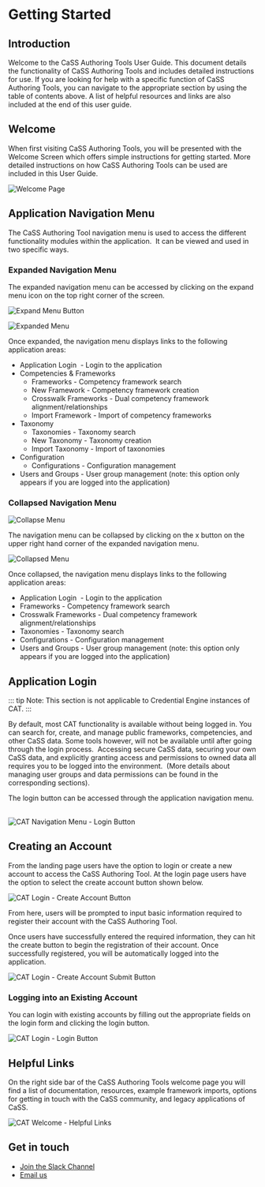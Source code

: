 # Getting Started

## Introduction 

Welcome to the CaSS Authoring Tools User Guide. This document details
the functionality of CaSS Authoring Tools and includes detailed
instructions for use. If you are looking for help with a specific
function of CaSS Authoring Tools, you can navigate to the appropriate
section by using the table of contents above. A list of helpful
resources and links are also included at the end of this user guide.


## Welcome

When first visiting CaSS Authoring Tools, you will be presented with the
Welcome Screen which offers simple instructions for getting started.
More detailed instructions on how CaSS Authoring Tools can be used are
included in this User Guide.

![Welcome Page](/docs/welcome-page.png)



## Application Navigation Menu

The CaSS Authoring Tool navigation menu is used to access the different
functionality modules within the application.  It can be viewed and used
in two specific ways.

### Expanded Navigation Menu

The expanded navigation menu can be accessed by clicking on the expand
menu icon on the top right corner of the screen.

![Expand Menu Button](/docs/expand-menu-button.png)

![Expanded Menu](/docs/expanded-menu.png)

Once expanded, the navigation menu displays links to the following
application areas:

- Application Login  - Login to the application
- Competencies & Frameworks
    - Frameworks - Competency framework search
    - New Framework - Competency framework creation
    - Crosswalk Frameworks - Dual competency framework
    alignment/relationships
    - Import Framework - Import of competency frameworks
- Taxonomy
    - Taxonomies - Taxonomy search
    - New Taxonomy - Taxonomy creation
    - Import Taxonomy - Import of taxonomies
- Configuration
    - Configurations - Configuration management        
- Users and Groups - User group management (note: this option only
    appears if you are logged into the application)

### Collapsed Navigation Menu

![Collapse Menu](/docs/collapse-menu-button.png)


The navigation menu can be collapsed by clicking on the x button on the
upper right hand corner of the expanded navigation menu.


![Collapsed Menu](/docs/collapsed-menu.png)

Once collapsed, the navigation menu displays links to the following
application areas:

- Application Login  - Login to the application
- Frameworks - Competency framework search
- Crosswalk Frameworks - Dual competency framework alignment/relationships
- Taxonomies - Taxonomy search
- Configurations - Configuration management        
- Users and Groups - User group management (note: this option only appears if you are logged into the application)


## Application Login 

::: tip
Note: This section is not applicable to Credential Engine instances of
CAT.
:::

By default, most CAT functionality is available without being logged in.
You can search for, create, and manage public frameworks, competencies,
and other CaSS data. Some tools however, will not be available until
after going through the login process.  Accessing secure CaSS data,
securing your own CaSS data, and explicitly granting access and
permissions to owned data all requires you to be logged into the
environment.  (More details about managing user groups and data
permissions can be found in the corresponding sections).

The login button can be accessed through the application navigation
menu.  

![CAT Navigation Menu - Login Button](/docs/login-button.png)

## Creating an Account 

From the landing page users have the option to login or create a new
account to access the CaSS Authoring Tool. At the login page users have
the option to select the create account button shown below.

![CAT Login - Create Account Button](/docs/create-account-button.png)

From here, users will be prompted to input basic information required to
register their account with the CaSS Authoring Tool.

Once users have successfully entered the required information, they can
hit the create button to begin the registration of their account. Once
successfully registered, you will be automatically logged into the
application.

![CAT Login - Create Account Submit Button](/docs/create-account-submit-button.png)


### Logging into an Existing Account 

You can login with existing accounts by filling out the appropriate
fields on the login form and clicking the login button.

![CAT Login - Login Button](/docs/login-button.png)


## Helpful Links 

On the right side bar of the CaSS Authoring Tools welcome page you will
find a list of documentation, resources, example framework imports,
options for getting in touch with the CaSS community, and legacy
applications of CaSS.

![CAT Welcome - Helpful Links ](/docs/helpful-links.png)

## Get in touch  


- [Join the Slack
    Channel](https://www.google.com/url?q=https://docs.google.com/a/eduworks.com/forms/viewform?bc%3Dtransparent%26embedded%3Dtrue%26f%3DArial%25252C%252BVerdana%25252C%252Bsans-serif%26hl%3Den%26htc%3D%252523666666%26id%3D1BMaboapV0IaS8iGnCJut2obPZ9y3CWkxXuvy-7krcgE%26lc%3D%252523003965%26pli%3D1%26tc%3D%252523444444%26ttl%3D0&sa=D&ust=1603207897946000&usg=AOvVaw3DXisffX2tTcQQH_sM4J67)
- [Email us](mailto:cass@eduworks.com)


